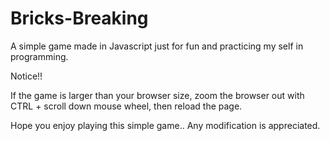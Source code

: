 # Bricks-Breaking
A simple game made in Javascript just for fun and practicing my self in programming.

Notice!!

If the game is larger than your browser size, zoom the browser out with CTRL + scroll down mouse wheel,
then reload the page.

Hope you enjoy playing this simple game..
Any modification is appreciated.
